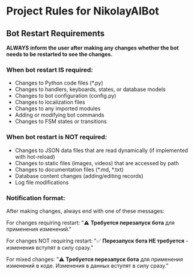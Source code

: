 # Project Rules for NikolayAIBot

## Bot Restart Requirements

**ALWAYS inform the user after making any changes whether the bot needs to be restarted to see the changes.**

### When bot restart IS required:
- Changes to Python code files (*.py)
- Changes to handlers, keyboards, states, or database models
- Changes to bot configuration (config.py)
- Changes to localization files
- Changes to any imported modules
- Adding or modifying bot commands
- Changes to FSM states or transitions

### When bot restart is NOT required:
- Changes to JSON data files that are read dynamically (if implemented with hot-reload)
- Changes to static files (images, videos) that are accessed by path
- Changes to documentation files (*.md, *.txt)
- Database content changes (adding/editing records)
- Log file modifications

### Notification format:
After making changes, always end with one of these messages:

For changes requiring restart:
"⚠️ **Требуется перезапуск бота** для применения изменений."

For changes NOT requiring restart:
"✅ **Перезапуск бота НЕ требуется** - изменения вступят в силу сразу."

For mixed changes:
"⚠️ **Требуется перезапуск бота** для применения изменений в коде. Изменения в данных вступят в силу сразу."
